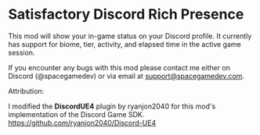 # Satisfactory Discord Rich Presence
This mod will show your in-game status on your Discord profile. It currently has support for biome, tier, activity, and elapsed time in the active game session.

If you encounter any bugs with this mod please contact me either on Discord (@spacegamedev) or via email at support@spacegamedev.com.

Attribution:

I modified the <b>DiscordUE4</b> plugin by ryanjon2040 for this mod's implementation of the Discord Game SDK.<br> https://github.com/ryanjon2040/Discord-UE4
